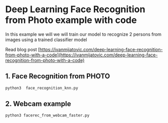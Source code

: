 # Deep Learning Face Recognition from Photo example with code

In this example we will we will train our model to recognize 2 persons from images  using a trained classifier model

Read blog post
[https://ivanmijatovic.com/deep-learning-face-recognition-from-photo-with-a-code](https://ivanmijatovic.com/deep-learning-face-recognition-from-photo-with-a-code)

## 1. Face Recognition from PHOTO

```bash
python3  face_recognition_knn.py
```

## 2. Webcam example

```bash
python3 facerec_from_webcam_faster.py
```




